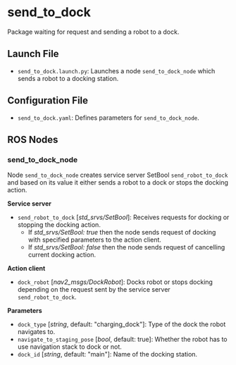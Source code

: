 # send_to_dock

Package waiting for request and sending a robot to a dock.

## Launch File

* `send_to_dock.launch.py`: Launches a node `send_to_dock_node` which sends a robot to a docking station.

## Configuration File

* `send_to_dock.yaml`: Defines parameters for `send_to_dock_node`.

## ROS Nodes

### send_to_dock_node

Node `send_to_dock_node` creates service server SetBool `send_robot_to_dock` and based on its value it either sends a robot to a dock or stops the docking action.

**Service server**

* `send_robot_to_dock` [*std_srvs/SetBool*]: Receives requests for docking or stopping the docking action.
  * If *std_srvs/SetBool: true* then the node sends request of docking with specified parameters to the action client.
  * If *std_srvs/SetBool: false* then the node sends request of cancelling current docking action.

**Action client**

* `dock_robot` [*nav2_msgs/DockRobot*]: Docks robot or stops docking depending on the request sent by the service server `send_robot_to_dock`.

**Parameters**

* `dock_type` [*string*, default: "charging_dock"]: Type of the dock the robot navigates to.
* `navigate_to_staging_pose` [*bool*, default: true]: Whether the robot has to use navigation stack to dock or not.
* `dock_id` [*string*, default: "main"]: Name of the docking station.
